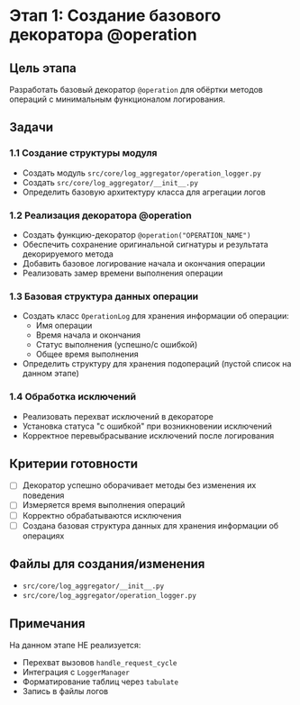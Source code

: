 # Этап 1: Создание базового декоратора @operation

## Цель этапа
Разработать базовый декоратор `@operation` для обёртки методов операций с минимальным функционалом логирования.

## Задачи

### 1.1 Создание структуры модуля
- Создать модуль `src/core/log_aggregator/operation_logger.py`
- Создать `src/core/log_aggregator/__init__.py`
- Определить базовую архитектуру класса для агрегации логов

### 1.2 Реализация декоратора @operation
- Создать функцию-декоратор `@operation("OPERATION_NAME")`
- Обеспечить сохранение оригинальной сигнатуры и результата декорируемого метода
- Добавить базовое логирование начала и окончания операции
- Реализовать замер времени выполнения операции

### 1.3 Базовая структура данных операции
- Создать класс `OperationLog` для хранения информации об операции:
  - Имя операции
  - Время начала и окончания
  - Статус выполнения (успешно/с ошибкой)
  - Общее время выполнения
- Определить структуру для хранения подопераций (пустой список на данном этапе)

### 1.4 Обработка исключений
- Реализовать перехват исключений в декораторе
- Установка статуса "с ошибкой" при возникновении исключений
- Корректное перевыбрасывание исключений после логирования

## Критерии готовности
- [ ] Декоратор успешно оборачивает методы без изменения их поведения
- [ ] Измеряется время выполнения операций
- [ ] Корректно обрабатываются исключения
- [ ] Создана базовая структура данных для хранения информации об операциях

## Файлы для создания/изменения
- `src/core/log_aggregator/__init__.py`
- `src/core/log_aggregator/operation_logger.py`

## Примечания
На данном этапе НЕ реализуется:
- Перехват вызовов `handle_request_cycle`
- Интеграция с `LoggerManager`
- Форматирование таблиц через `tabulate`
- Запись в файлы логов
